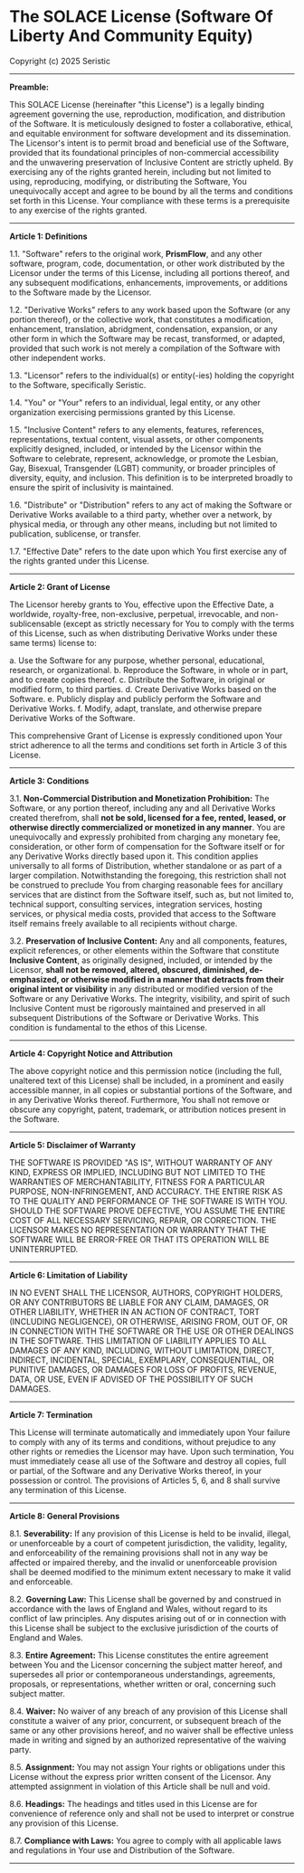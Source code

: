 # The SOLACE License (Software Of Liberty And Community Equity)

Copyright (c) 2025 Seristic

---

**Preamble:**

This SOLACE License (hereinafter "this License") is a legally binding agreement governing the use, reproduction, modification, and distribution of the Software. It is meticulously designed to foster a collaborative, ethical, and equitable environment for software development and its dissemination. The Licensor's intent is to permit broad and beneficial use of the Software, provided that its foundational principles of non-commercial accessibility and the unwavering preservation of Inclusive Content are strictly upheld. By exercising any of the rights granted herein, including but not limited to using, reproducing, modifying, or distributing the Software, You unequivocally accept and agree to be bound by all the terms and conditions set forth in this License. Your compliance with these terms is a prerequisite to any exercise of the rights granted.

---

**Article 1: Definitions**

1.1. "Software" refers to the original work, **PrismFlow**, and any other software, program, code, documentation, or other work distributed by the Licensor under the terms of this License, including all portions thereof, and any subsequent modifications, enhancements, improvements, or additions to the Software made by the Licensor.

1.2. "Derivative Works" refers to any work based upon the Software (or any portion thereof), or the collective work, that constitutes a modification, enhancement, translation, abridgment, condensation, expansion, or any other form in which the Software may be recast, transformed, or adapted, provided that such work is not merely a compilation of the Software with other independent works.

1.3. "Licensor" refers to the individual(s) or entity(-ies) holding the copyright to the Software, specifically Seristic.

1.4. "You" or "Your" refers to an individual, legal entity, or any other organization exercising permissions granted by this License.

1.5. "Inclusive Content" refers to any elements, features, references, representations, textual content, visual assets, or other components explicitly designed, included, or intended by the Licensor within the Software to celebrate, represent, acknowledge, or promote the Lesbian, Gay, Bisexual, Transgender (LGBT) community, or broader principles of diversity, equity, and inclusion. This definition is to be interpreted broadly to ensure the spirit of inclusivity is maintained.

1.6. "Distribute" or "Distribution" refers to any act of making the Software or Derivative Works available to a third party, whether over a network, by physical media, or through any other means, including but not limited to publication, sublicense, or transfer.

1.7. "Effective Date" refers to the date upon which You first exercise any of the rights granted under this License.

---

**Article 2: Grant of License**

The Licensor hereby grants to You, effective upon the Effective Date, a worldwide, royalty-free, non-exclusive, perpetual, irrevocable, and non-sublicensable (except as strictly necessary for You to comply with the terms of this License, such as when distributing Derivative Works under these same terms) license to:

a. Use the Software for any purpose, whether personal, educational, research, or organizational.
b. Reproduce the Software, in whole or in part, and to create copies thereof.
c. Distribute the Software, in original or modified form, to third parties.
d. Create Derivative Works based on the Software.
e. Publicly display and publicly perform the Software and Derivative Works.
f. Modify, adapt, translate, and otherwise prepare Derivative Works of the Software.

This comprehensive Grant of License is expressly conditioned upon Your strict adherence to all the terms and conditions set forth in Article 3 of this License.

---

**Article 3: Conditions**

3.1. **Non-Commercial Distribution and Monetization Prohibition:**
The Software, or any portion thereof, including any and all Derivative Works created therefrom, shall **not be sold, licensed for a fee, rented, leased, or otherwise directly commercialized or monetized in any manner**. You are unequivocally and expressly prohibited from charging any monetary fee, consideration, or other form of compensation for the Software itself or for any Derivative Works directly based upon it. This condition applies universally to all forms of Distribution, whether standalone or as part of a larger compilation. Notwithstanding the foregoing, this restriction shall not be construed to preclude You from charging reasonable fees for ancillary services that are distinct from the Software itself, such as, but not limited to, technical support, consulting services, integration services, hosting services, or physical media costs, provided that access to the Software itself remains freely available to all recipients without charge.

3.2. **Preservation of Inclusive Content:**
Any and all components, features, explicit references, or other elements within the Software that constitute **Inclusive Content**, as originally designed, included, or intended by the Licensor, **shall not be removed, altered, obscured, diminished, de-emphasized, or otherwise modified in a manner that detracts from their original intent or visibility** in any distributed or modified version of the Software or any Derivative Works. The integrity, visibility, and spirit of such Inclusive Content must be rigorously maintained and preserved in all subsequent Distributions of the Software or Derivative Works. This condition is fundamental to the ethos of this License.

---

**Article 4: Copyright Notice and Attribution**

The above copyright notice and this permission notice (including the full, unaltered text of this License) shall be included, in a prominent and easily accessible manner, in all copies or substantial portions of the Software, and in any Derivative Works thereof. Furthermore, You shall not remove or obscure any copyright, patent, trademark, or attribution notices present in the Software.

---

**Article 5: Disclaimer of Warranty**

THE SOFTWARE IS PROVIDED "AS IS", WITHOUT WARRANTY OF ANY KIND, EXPRESS OR IMPLIED, INCLUDING BUT NOT LIMITED TO THE WARRANTIES OF MERCHANTABILITY, FITNESS FOR A PARTICULAR PURPOSE, NON-INFRINGEMENT, AND ACCURACY. THE ENTIRE RISK AS TO THE QUALITY AND PERFORMANCE OF THE SOFTWARE IS WITH YOU. SHOULD THE SOFTWARE PROVE DEFECTIVE, YOU ASSUME THE ENTIRE COST OF ALL NECESSARY SERVICING, REPAIR, OR CORRECTION. THE LICENSOR MAKES NO REPRESENTATION OR WARRANTY THAT THE SOFTWARE WILL BE ERROR-FREE OR THAT ITS OPERATION WILL BE UNINTERRUPTED.

---

**Article 6: Limitation of Liability**

IN NO EVENT SHALL THE LICENSOR, AUTHORS, COPYRIGHT HOLDERS, OR ANY CONTRIBUTORS BE LIABLE FOR ANY CLAIM, DAMAGES, OR OTHER LIABILITY, WHETHER IN AN ACTION OF CONTRACT, TORT (INCLUDING NEGLIGENCE), OR OTHERWISE, ARISING FROM, OUT OF, OR IN CONNECTION WITH THE SOFTWARE OR THE USE OR OTHER DEALINGS IN THE SOFTWARE. THIS LIMITATION OF LIABILITY APPLIES TO ALL DAMAGES OF ANY KIND, INCLUDING, WITHOUT LIMITATION, DIRECT, INDIRECT, INCIDENTAL, SPECIAL, EXEMPLARY, CONSEQUENTIAL, OR PUNITIVE DAMAGES, OR DAMAGES FOR LOSS OF PROFITS, REVENUE, DATA, OR USE, EVEN IF ADVISED OF THE POSSIBILITY OF SUCH DAMAGES.

---

**Article 7: Termination**

This License will terminate automatically and immediately upon Your failure to comply with any of its terms and conditions, without prejudice to any other rights or remedies the Licensor may have. Upon such termination, You must immediately cease all use of the Software and destroy all copies, full or partial, of the Software and any Derivative Works thereof, in your possession or control. The provisions of Articles 5, 6, and 8 shall survive any termination of this License.

---

**Article 8: General Provisions**

8.1. **Severability:** If any provision of this License is held to be invalid, illegal, or unenforceable by a court of competent jurisdiction, the validity, legality, and enforceability of the remaining provisions shall not in any way be affected or impaired thereby, and the invalid or unenforceable provision shall be deemed modified to the minimum extent necessary to make it valid and enforceable.

8.2. **Governing Law:** This License shall be governed by and construed in accordance with the laws of England and Wales, without regard to its conflict of law principles. Any disputes arising out of or in connection with this License shall be subject to the exclusive jurisdiction of the courts of England and Wales.

8.3. **Entire Agreement:** This License constitutes the entire agreement between You and the Licensor concerning the subject matter hereof, and supersedes all prior or contemporaneous understandings, agreements, proposals, or representations, whether written or oral, concerning such subject matter.

8.4. **Waiver:** No waiver of any breach of any provision of this License shall constitute a waiver of any prior, concurrent, or subsequent breach of the same or any other provisions hereof, and no waiver shall be effective unless made in writing and signed by an authorized representative of the waiving party.

8.5. **Assignment:** You may not assign Your rights or obligations under this License without the express prior written consent of the Licensor. Any attempted assignment in violation of this Article shall be null and void.

8.6. **Headings:** The headings and titles used in this License are for convenience of reference only and shall not be used to interpret or construe any provision of this License.

8.7. **Compliance with Laws:** You agree to comply with all applicable laws and regulations in Your use and Distribution of the Software.

---
